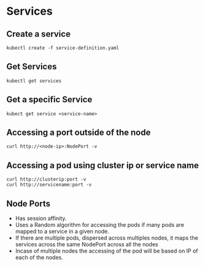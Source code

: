 # Services

## Create a service
```
kubectl create -f service-definition.yaml
```

## Get Services
```
kubectl get services
```
## Get a specific Service
```
kubect get service <service-name>
```

## Accessing a port outside of the node
```
curl http://<node-ip>:NodePort -v

```
## Accessing a pod using cluster ip or service name
```
curl http://clusterip:port -v
curl http://servicename:port -v

```


## Node Ports

* Has session affinity.
* Uses a Random algorithm for accessing the pods if many pods are mapped to a service in a given node.
* If there are multiple pods, dispersed across multiples nodes, it maps the services across the same NodePort across all the nodes
* Incase of multiple nodes the accessing of the pod will be based on IP of each of the nodes.
